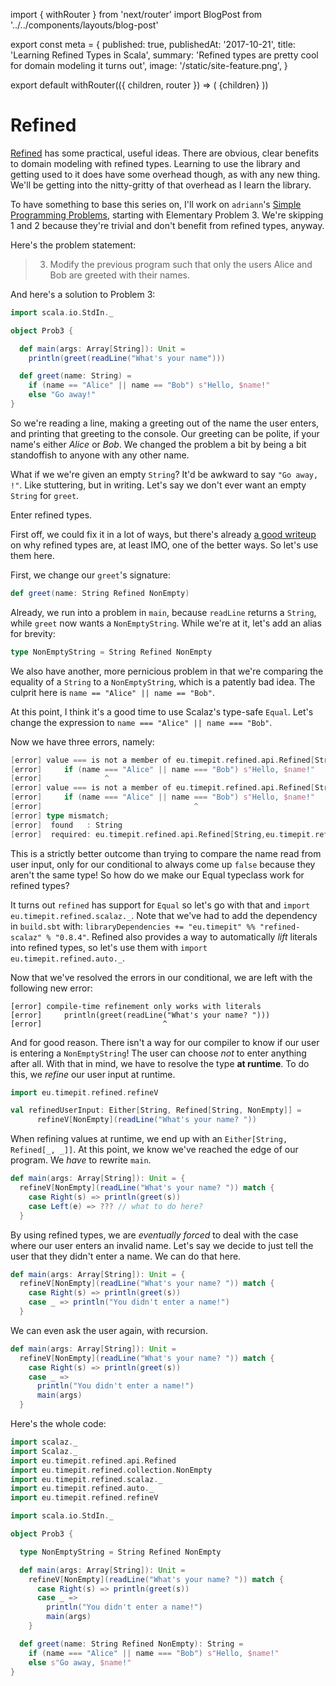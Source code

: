 import { withRouter } from 'next/router'
import BlogPost from '../../components/layouts/blog-post'

export const meta = {
  published: true,
  publishedAt: '2017-10-21',
  title: 'Learning Refined Types in Scala',
  summary: 'Refined types are pretty cool for domain modeling it turns out',
  image: '/static/site-feature.png',
}

export default withRouter(({ children, router }) => (
  <BlogPost path={router.pathname} meta={meta}>
    {children}
  </BlogPost>
))

# Refined

[Refined](https://github.com/fthomas/refined) has some practical, useful ideas. There are obvious, clear benefits to domain modeling with refined types. Learning to use the library and getting used to it does have some overhead though, as with any new thing. We'll be getting into the nitty-gritty of that overhead as I learn the library.

To have something to base this series on, I'll work on `adriann`'s [Simple Programming Problems](https://adriann.github.io/programming_problems.html), starting with Elementary Problem 3. We're skipping 1 and 2 because they're trivial and don't benefit from refined types, anyway.

Here's the problem statement:

> 3. Modify the previous program such that only the users Alice and Bob are greeted with their names.

And here's a solution to Problem 3:

```scala
import scala.io.StdIn._

object Prob3 {

  def main(args: Array[String]): Unit =
    println(greet(readLine("What's your name")))

  def greet(name: String) =
    if (name == "Alice" || name == "Bob") s"Hello, $name!"
    else "Go away!"
}
```

So we're reading a line, making a greeting out of the name the user enters, and printing that greeting to the console. Our greeting can be polite, if your name's either *Alice* or *Bob*. We changed the problem a bit by being a bit standoffish to anyone with any other name.

What if we we're given an empty `String`? It'd be awkward to say `"Go away, !"`. Like stuttering, but in writing. Let's say we don't ever want an empty `String` for `greet`.

Enter refined types.

First off, we could fix it in a lot of ways, but there's already [a good writeup](https://beyondthelines.net/programming/refined-types/) on why refined types are, at least IMO, one of the better ways. So let's use them here.

First, we change our `greet`'s signature:

```scala
def greet(name: String Refined NonEmpty)
```

Already, we run into a problem in `main`, because `readLine` returns a `String`, while `greet` now wants a `NonEmptyString`. While we're at it, let's add an alias for brevity:

```scala
type NonEmptyString = String Refined NonEmpty
```

We also have another, more pernicious problem in that we're comparing the equality of a `String` to a `NonEmptyString`, which is a patently bad idea. The culprit here is `name == "Alice" || name == "Bob"`.

At this point, I think it's a good time to use Scalaz's type-safe `Equal`. Let's change the expression to `name === "Alice" || name === "Bob"`.

Now we have three errors, namely:

```scala
[error] value === is not a member of eu.timepit.refined.api.Refined[String,eu.timepit.refined.collection.NonEmpty]
[error]     if (name === "Alice" || name === "Bob") s"Hello, $name!"
[error]              ^
[error] value === is not a member of eu.timepit.refined.api.Refined[String,eu.timepit.refined.collection.NonEmpty]
[error]     if (name === "Alice" || name === "Bob") s"Hello, $name!"
[error]                                  ^
[error] type mismatch;
[error]  found   : String
[error]  required: eu.timepit.refined.api.Refined[String,eu.timepit.refined.collection.NonEmpty]
```

This is a strictly better outcome than trying to compare the name read from user input, only for our conditional to always come up `false` because they aren't the same type! So how do we make our Equal typeclass work for refined types?

It turns out `refined` has support for `Equal` so let's go with that and `import eu.timepit.refined.scalaz._`. Note that we've had to add the dependency in `build.sbt` with: `libraryDependencies += "eu.timepit" %% "refined-scalaz" % "0.8.4"`. Refined also provides a way to automatically *lift* literals into refined types, so let's use them with `import eu.timepit.refined.auto._`.

Now that we've resolved the errors in our conditional, we are left with the following new error:

```
[error] compile-time refinement only works with literals
[error]     println(greet(readLine("What's your name? ")))
[error]                           ^
```

And for good reason. There isn't a way for our compiler to know if our user is entering a `NonEmptyString`! The user can choose _not_ to enter anything after all. With that in mind, we have to resolve the type **at runtime**. To do this, we *refine* our user input at runtime.

```scala
import eu.timepit.refined.refineV

val refinedUserInput: Either[String, Refined[String, NonEmpty]] = 
      refineV[NonEmpty](readLine("What's your name? "))
```

When refining values at runtime, we end up with an `Either[String, Refined[_, _]]`. At this point, we know we've reached the edge of our program. We *have* to rewrite `main`. 

```scala
def main(args: Array[String]): Unit = {
  refineV[NonEmpty](readLine("What's your name? ")) match {
    case Right(s) => println(greet(s))
    case Left(e) => ??? // what to do here?
  }
```

By using refined types, we are *eventually forced* to deal with the case where our user enters an invalid name. Let's say we decide to just tell the user that they didn't enter a name. We can do that here.

```scala
def main(args: Array[String]): Unit = {
  refineV[NonEmpty](readLine("What's your name? ")) match {
    case Right(s) => println(greet(s))
    case _ => println("You didn't enter a name!")
  }
```

We can even ask the user again, with recursion.

```scala
def main(args: Array[String]): Unit =
  refineV[NonEmpty](readLine("What's your name? ")) match {
    case Right(s) => println(greet(s))
    case _ =>
      println("You didn't enter a name!")
      main(args)
  }
```

Here's the whole code:

```scala
import scalaz._
import Scalaz._
import eu.timepit.refined.api.Refined
import eu.timepit.refined.collection.NonEmpty
import eu.timepit.refined.scalaz._
import eu.timepit.refined.auto._
import eu.timepit.refined.refineV

import scala.io.StdIn._

object Prob3 {

  type NonEmptyString = String Refined NonEmpty

  def main(args: Array[String]): Unit =
    refineV[NonEmpty](readLine("What's your name? ")) match {
      case Right(s) => println(greet(s))
      case _ =>
        println("You didn't enter a name!")
        main(args)
    }

  def greet(name: String Refined NonEmpty): String =
    if (name === "Alice" || name === "Bob") s"Hello, $name!"
    else s"Go away, $name!"
}
```
